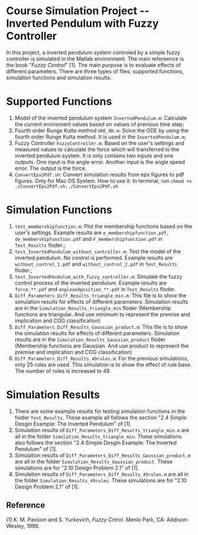 # Course Simulation Project -- Inverted Pendulum with Fuzzy Controller

In this project, a inverted pendulum system controled by a simple fuzzy controller is simulated in the Matlab environment. The main refereence is the book "*Fuzzy Control*" [1]. The main purpose is to evaluate effects of different parameters. There are three types of files: supported functions, simulation functions and simulation results.

# Supported Functions

1. Model of the inverted pendulum system `InvertedPendulum.m`: Calculate the current enviroment values based on values of previous time step;
2. Fourth order Runge Kutta method `ODE_RK.m`: Solve the ODE by using the fourth order Runge Kutta method. It is used in the `InvertedPendulum.m`;
3. Fuzzy Controller `FuzzyController.m`: Based on the user's settings and measured values to calculate the force which will transferred to the inverted pendulum system. It is only contains two inputs and one outputs. One input is the angle error. Another input is the angle speed error. The output is the force.
4. `ConvertEps2Pdf.sh`: Convert simulation results from eps figures to pdf figures. Only for Mac OS System. How to use it: In terminal, run `chmod +x ./ConvertEps2Pdf.sh;./ConvertEps2Pdf.sh`

# Simulation Functions

1. `test_membershipfunction.m`: Plot the membership functions based on the user's settings. Example results are `e_membershipfunction.pdf`, `de_membershipfunction.pdf` and `F_membershipfunction.pdf` in `Test_Results` floder.;
2. `test_InvertedPendulum_without_controller.m`: Test the model of the inverted pendulum. No control is performed. Example results are `without_control_1.pdf` and `without_control_2.pdf` in `Test_Results` floder.;
3. `test_InvertedPendulum_with_fuzzy_controller.m`: Simulate the fuzzy control process of the inverted pendulum. Example results are `force_**.pdf` and `angleandposition_**.pdf` in `Test_Results` floder.
4. `Diff_Parameters_Diff_Results_triangle_min.m`: This file is to show the simulation results for effects of different parameters. Simulation results are in the `Simulation_Results_triangle_min` floder (Membership functions are triangular. And use minimum to represent the premise and implication and COG classification)
4. `Diff_Parameters_Diff_Results_Gaussian_product.m`: This file is to show the simulation results for effects of different parameters. Simulation results are in the `Simulation_Results_Gaussian_product` floder (Membership functions are Gaussian. And use product to represent the premise and implication and COG classification)
5. `Diff_Parameters_Diff_Results_49rules.m`: For the previous simulations, only 25 rules are used. This simulation is to show the effect of rule base. The number of rules is increased to 49.

# Simulation Results

1. There are some example results for testing simulation functions in the folder `Test_Results`. These example all follows the section "2.4 Simple Desgin Example: The Inverted Pendulum" of [1].
2. Simulation results of `Diff_Parameters_Diff_Results_triangle_min.m` are all in the folder `Simulation_Results_triangle_min`. These simulations also follows the section "2.4 Simple Desgin Example: The Inverted Pendulum" of [1].
3. Simulation results of `Diff_Parameters_Diff_Results_Gaussian_product.m` are all in the folder `Simulation_Results_Gaussian_product`. These simulations are for "2.10 Design Problem 2.1" of [1].
4. Simulation results of `Diff_Parameters_Diff_Results_49rules.m` are all in the folder `Simulation_Results_49rules`. These simulations are for "2.10 Design Problem 2.1" of [1].

## Reference

[1] K. M. Passion and S. Yurkovich, *Fuzzy Cntrol*. Menlo Park, CA: Addison-Wesley, 1998.

